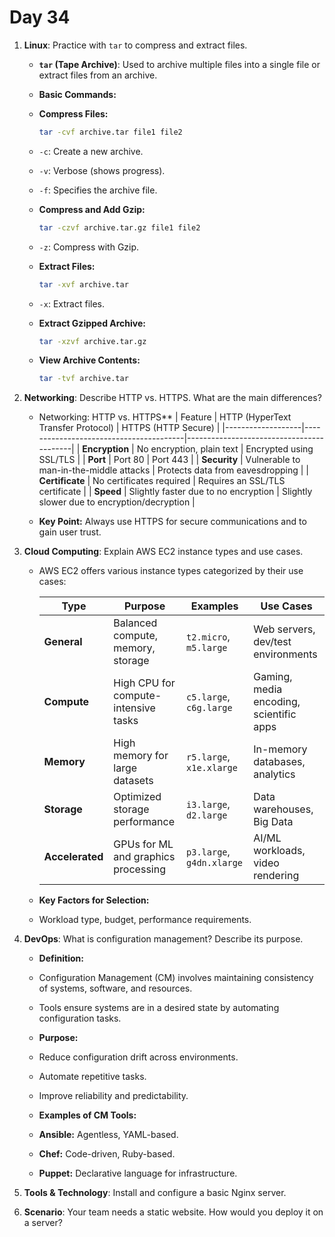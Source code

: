 # Day 34


1. **Linux**: Practice with `tar` to compress and extract files.
   - **`tar` (Tape Archive)**: Used to archive multiple files into a single file or extract files from an archive.
  
   - **Basic Commands:**
    - **Compress Files:**
      ```bash
      tar -cvf archive.tar file1 file2
      ```
    - `-c`: Create a new archive.
    - `-v`: Verbose (shows progress).
    - `-f`: Specifies the archive file.

   - **Compress and Add Gzip:**
      ```bash
      tar -czvf archive.tar.gz file1 file2
      ```
    - `-z`: Compress with Gzip.

   - **Extract Files:**
      ```bash
      tar -xvf archive.tar
      ```
    - `-x`: Extract files.

   - **Extract Gzipped Archive:**
      ```bash
      tar -xzvf archive.tar.gz
      ```

   - **View Archive Contents:**
      ```bash
      tar -tvf archive.tar
      ```


2. **Networking**: Describe HTTP vs. HTTPS. What are the main differences?
   - Networking: HTTP vs. HTTPS**
     | Feature           | HTTP (HyperText Transfer Protocol)    | HTTPS (HTTP Secure)                      |
     |-------------------|----------------------------------------|------------------------------------------|
     | **Encryption**    | No encryption, plain text             | Encrypted using SSL/TLS                  |
     | **Port**          | Port 80                               | Port 443                                 |
     | **Security**      | Vulnerable to man-in-the-middle attacks | Protects data from eavesdropping         |
     | **Certificate**   | No certificates required              | Requires an SSL/TLS certificate          |
     | **Speed**         | Slightly faster due to no encryption   | Slightly slower due to encryption/decryption |

   - **Key Point:** Always use HTTPS for secure communications and to gain user trust.


3. **Cloud Computing**: Explain AWS EC2 instance types and use cases.
   - AWS EC2 offers various instance types categorized by their use cases:

     | **Type**      | **Purpose**                         | **Examples**                | **Use Cases**                         |
     |---------------|-------------------------------------|-----------------------------|---------------------------------------|
     | **General**   | Balanced compute, memory, storage  | `t2.micro`, `m5.large`      | Web servers, dev/test environments    |
     | **Compute**   | High CPU for compute-intensive tasks | `c5.large`, `c6g.large`    | Gaming, media encoding, scientific apps |
     | **Memory**    | High memory for large datasets     | `r5.large`, `x1e.xlarge`    | In-memory databases, analytics        |
     | **Storage**   | Optimized storage performance      | `i3.large`, `d2.large`      | Data warehouses, Big Data             |
     | **Accelerated**| GPUs for ML and graphics processing | `p3.large`, `g4dn.xlarge`   | AI/ML workloads, video rendering      |

   - **Key Factors for Selection:** 
    - Workload type, budget, performance requirements.


4. **DevOps**: What is configuration management? Describe its purpose.
   - **Definition:**
    - Configuration Management (CM) involves maintaining consistency of systems, software, and resources.
    - Tools ensure systems are in a desired state by automating configuration tasks.

   - **Purpose:**
    - Reduce configuration drift across environments.
    - Automate repetitive tasks.
    - Improve reliability and predictability.

   - **Examples of CM Tools:**
    - **Ansible:** Agentless, YAML-based.
    - **Chef:** Code-driven, Ruby-based.
    - **Puppet:** Declarative language for infrastructure.


5. **Tools & Technology**: Install and configure a basic Nginx server.

6. **Scenario**: Your team needs a static website. How would you deploy it on a server?

